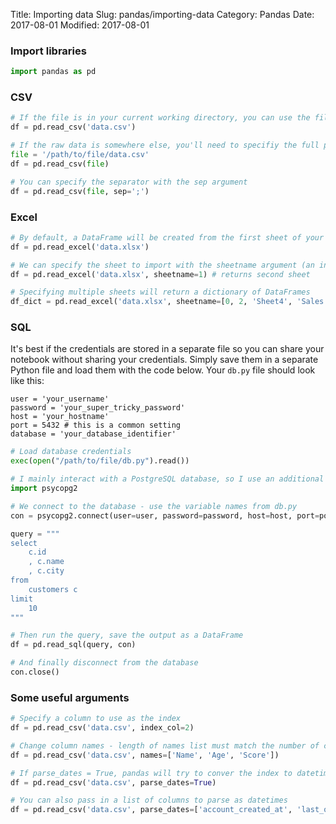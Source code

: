 Title: Importing data
Slug: pandas/importing-data
Category: Pandas
Date: 2017-08-01
Modified: 2017-08-01

### Import libraries


```python
import pandas as pd
```

### CSV


```python
# If the file is in your current working directory, you can use the filename as an arguement
df = pd.read_csv('data.csv')

# If the raw data is somewhere else, you'll need to specifiy the full path
file = '/path/to/file/data.csv'
df = pd.read_csv(file)

# You can specify the separator with the sep argument
df = pd.read_csv(file, sep=';')
```

### Excel


```python
# By default, a DataFrame will be created from the first sheet of your Excel file
df = pd.read_excel('data.xlsx')

# We can specify the sheet to import with the sheetname argument (an integer or string)
df = pd.read_excel('data.xlsx', sheetname=1) # returns second sheet

# Specifying multiple sheets will return a dictionary of DataFrames
df_dict = pd.read_excel('data.xlsx', sheetname=[0, 2, 'Sheet4', 'Sales 2016'])
```

### SQL
It's best if the credentials are stored in a separate file so you can share your notebook without sharing your credentials. Simply save them in a separate Python file and load them with the code below. Your ```db.py``` file should look like this:

```
user = 'your_username'
password = 'your_super_tricky_password'
host = 'your_hostname'
port = 5432 # this is a common setting
database = 'your_database_identifier'
```


```python
# Load database credentials
exec(open("/path/to/file/db.py").read())
```


```python
# I mainly interact with a PostgreSQL database, so I use an additional library for this
import psycopg2

# We connect to the database - use the variable names from db.py
con = psycopg2.connect(user=user, password=password, host=host, port=port, database=database)

query = """
select
    c.id
    , c.name
    , c.city
from
    customers c
limit
    10
"""

# Then run the query, save the output as a DataFrame
df = pd.read_sql(query, con)

# And finally disconnect from the database
con.close()
```

### Some useful arguments


```python
# Specify a column to use as the index
df = pd.read_csv('data.csv', index_col=2)

# Change column names - length of names list must match the number of columns
df = pd.read_csv('data.csv', names=['Name', 'Age', 'Score'])

# If parse_dates = True, pandas will try to conver the index to datetime
df = pd.read_csv('data.csv', parse_dates=True)

# You can also pass in a list of columns to parse as datetimes
df = pd.read_csv('data.csv', parse_dates=['account_created_at', 'last_order_date']
```
